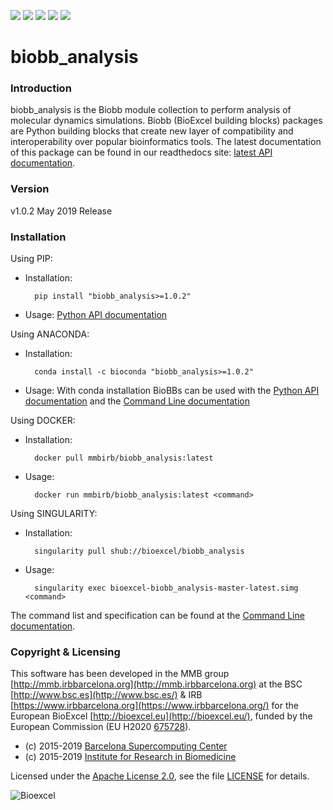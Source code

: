 [![](https://readthedocs.org/projects/biobb-analysis/badge/?version=latest)](https://biobb-analysis.readthedocs.io/en/latest/?badge=latest)
[![](https://img.shields.io/badge/install%20with-bioconda-brightgreen.svg?style=flat)](https://anaconda.org/bioconda/biobb_analysis)
[![](https://quay.io/repository/biocontainers/biobb_io/status)](https://hub.docker.com/r/mmbirb/biobb_analysis)
[![](https://www.singularity-hub.org/static/img/hosted-singularity--hub-%23e32929.svg)](https://singularity-hub.org/collections/2423)
[![](https://img.shields.io/badge/License-Apache%202.0-blue.svg)](https://opensource.org/licenses/Apache-2.0)

# biobb_analysis

### Introduction
biobb_analysis is the Biobb module collection to perform analysis of molecular dynamics simulations.
Biobb (BioExcel building blocks) packages are Python building blocks that
create new layer of compatibility and interoperability over popular
bioinformatics tools.
The latest documentation of this package can be found in our readthedocs site:
[latest API documentation](http://biobb_analysis.readthedocs.io/en/latest/).

### Version
v1.0.2 May 2019 Release

### Installation
Using PIP:
* Installation:


        pip install "biobb_analysis>=1.0.2"


* Usage: [Python API documentation](https://biobb-analysis.readthedocs.io/en/latest/modules.html)

Using ANACONDA:

* Installation:


        conda install -c bioconda "biobb_analysis>=1.0.2"


* Usage: With conda installation BioBBs can be used with the [Python API documentation](https://biobb-analysis.readthedocs.io/en/latest/modules.html) and the [Command Line documentation](https://biobb-analysis.readthedocs.io/en/latest/command_line.html)

Using DOCKER:

* Installation:


        docker pull mmbirb/biobb_analysis:latest


* Usage:


        docker run mmbirb/biobb_analysis:latest <command>


Using SINGULARITY:

* Installation:


        singularity pull shub://bioexcel/biobb_analysis


* Usage:


        singularity exec bioexcel-biobb_analysis-master-latest.simg <command>


The command list and specification can be found at the [Command Line documentation](https://biobb-analysis.readthedocs.io/en/latest/command_line.html).


### Copyright & Licensing
This software has been developed in the MMB group [http://mmb.irbbarcelona.org](http://mmb.irbbarcelona.org) at the
BSC [http://www.bsc.es](http://www.bsc.es/) & IRB [https://www.irbbarcelona.org](https://www.irbbarcelona.org/) for the European BioExcel [http://bioexcel.eu](http://bioexcel.eu/), funded by the European Commission
(EU H2020 [675728](http://cordis.europa.eu/projects/675728)).

* (c) 2015-2019 [Barcelona Supercomputing Center](https://www.bsc.es/)
* (c) 2015-2019 [Institute for Research in Biomedicine](https://www.irbbarcelona.org/)

Licensed under the
[Apache License 2.0](https://www.apache.org/licenses/LICENSE-2.0), see the file
[LICENSE](LICENSE) for details.

![](https://bioexcel.eu/wp-content/uploads/2015/12/Bioexcell_logo_1080px_transp.png "Bioexcel")
